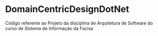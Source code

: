 # DomainCentricDesignDotNet
Código referente ao Projeto da disciplina de Arquitetura de Software do curso de Sistema de Informação da Facisa
